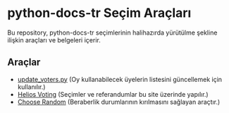 # python-docs-tr Seçim Araçları

Bu repository, python-docs-tr seçimlerinin halihazırda yürütülme şekline ilişkin araçları ve belgeleri içerir.

## Araçlar

- [update_voters.py](update_voters.py) (Oy kullanabilecek üyelerin listesini güncellemek için kullanılır.)
- [Helios Voting](https://vote.heliosvoting.org) (Seçimler ve referandumlar bu site üzerinde yapılır.)
- [Choose Random](https://chooserandom.com/item/public) (Beraberlik durumlarının kırılmasını sağlayan araçtır.)
